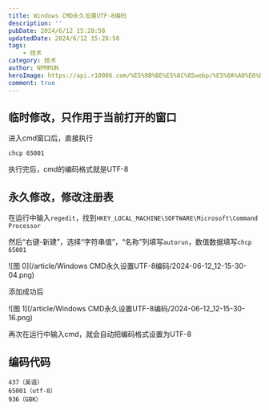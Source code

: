 ```yaml
---
title: Windows CMD永久设置UTF-8编码
description: ''
pubDate: 2024/6/12 15:28:58
updatedDate: 2024/6/12 15:28:58
tags:
    - 技术
category: 技术
author: NPMRUN
heroImage: https://api.r10086.com/%E5%9B%BE%E5%8C%85webp/%E5%8A%A8%E6%BC%AB%E7%BB%BC%E5%90%882/71920172_p0.webp
comment: true
---
```


## 临时修改，只作用于当前打开的窗口

进入cmd窗口后，直接执行
```
chcp 65001
```
执行完后，cmd的编码格式就是UTF-8

## 永久修改，修改注册表

在运行中输入`regedit`，找到`HKEY_LOCAL_MACHINE\SOFTWARE\Microsoft\Command Processor`

然后“右键-新建”，选择“字符串值”，“名称”列填写`autorun`，数值数据填写`chcp 65001`

![图 0](/article/Windows CMD永久设置UTF-8编码/2024-06-12_12-15-30-04.png)  

添加成功后

![图 1](/article/Windows CMD永久设置UTF-8编码/2024-06-12_12-15-30-16.png)  

再次在运行中输入cmd，就会自动把编码格式设置为UTF-8

## 编码代码
```
437（英语）
65001（utf-8）
936（GBK）
```